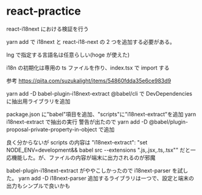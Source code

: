 # react-practice

react-i18next における検証を行う

yarn add で i18next と react-i18-next の 2 つを追加する必要がある。

lng で指定する言語名は任意らしい(hoge が使えた)

i18n の初期化は専用の ts ファイルを作り、index.tsx で import する

参考 https://qiita.com/suzukalight/items/54860fdda35e6ce983d9

yarn add -D babel-plugin-i18next-extract @babel/cli で DevDependencies に抽出用ライブラリを追加

package.json に"babel"項目を追加、"scripts"に"i18next-extract"を追加
yarn i18next-extract で抽出の実行
警告が出たので yarn add -D @babel/plugin-proposal-private-property-in-object で追加

良く分からないが scripts の内容は "i18next-extract": "set NODE_ENV=development&& babel src --extensions \".js,.jsx,.ts,.tsx\"" だと一応機能した。が、ファイルの内容が端末に出力されるのが邪魔

babel-plugin-i18next-extract がややこしかったので i18next-parser を試した。
yarn add -D i18next-parser
追加するライブラリは一つで、設定と端末の出力もシンプルで良いかも
